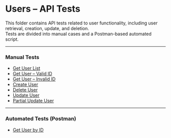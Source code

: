 # Users – API Tests

This folder contains API tests related to user functionality, including user retrieval, creation, update, and deletion.  
Tests are divided into manual cases and a Postman-based automated script.

---

### Manual Tests

- [Get User List](get_users_test.md)
- [Get User – Valid ID](get_user_valid.md)
- [Get User – Invalid ID](get_user_invalid.md)
- [Create User](create_user_test.md)
- [Delete User](delete_user.md)
- [Update User](update_user_test.md)
- [Partial Update User](patch_user_test.md)

---

### Automated Tests (Postman)

- [Get User by ID](get_user_by_id_test.md)
